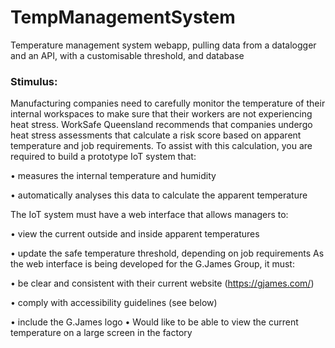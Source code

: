 # TempManagementSystem
Temperature management system webapp, pulling data from a datalogger and an API, with a customisable threshold, and database

### Stimulus:

Manufacturing companies need to carefully monitor the temperature of their internal workspaces to make sure that their workers are not experiencing heat stress. WorkSafe Queensland recommends that companies undergo heat stress assessments that calculate a risk score based on apparent temperature and job requirements. To assist with this calculation, you are required to build a prototype IoT system that:

  • measures the internal temperature and humidity

  • automatically analyses this data to calculate the apparent temperature


The IoT system must have a web interface that allows managers to: 

  • view the current outside and inside apparent temperatures

  • update the safe temperature threshold, depending on job requirements As the web interface is being developed for the G.James Group, it must:

  • be clear and consistent with their current website (https://gjames.com/)

  • comply with accessibility guidelines (see below)

  • include the G.James logo 
  • Would like to be able to view the current temperature on a large screen in the factory
  
